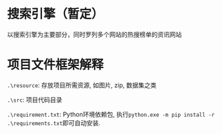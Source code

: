 # 搜索引擎（暂定）
以搜索引擎为主要部分，同时罗列多个网站的热搜榜单的资讯网站

# 项目文件框架解释

`.\resource`: 存放项目所需资源, 如图片, zip, 数据集之类

`.\src`: 项目代码目录

`.\requirement.txt`: Python环境依赖包, 执行`python.exe -m pip install -r .\requirements.txt`即可自动安装. 

